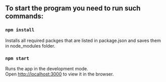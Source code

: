 ## To start the program you need to run such commands:

### `npm install`

Installs all required packges that are listed in package.json and saves them in node_modules folder.

### `npm start`

Runs the app in the development mode.\
Open [http://localhost:3000](http://localhost:3000) to view it in the browser.

